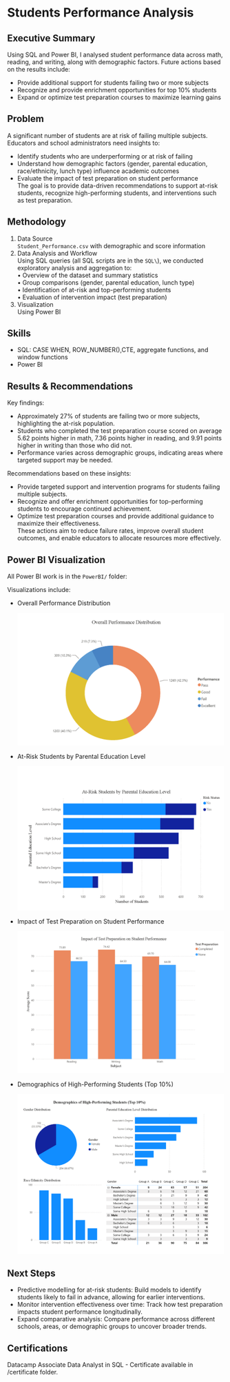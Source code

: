 # Students Performance Analysis

## Executive Summary
Using SQL and Power BI, I analysed student performance data across math, reading, and writing, along with demographic factors. Future actions based on the results include:  
- Provide additional support for students failing two or more subjects  
- Recognize and provide enrichment opportunities for top 10% students  
- Expand or optimize test preparation courses to maximize learning gains  

## Problem
A significant number of students are at risk of failing multiple subjects. Educators and school administrators need insights to:  
- Identify students who are underperforming or at risk of failing  
- Understand how demographic factors (gender, parental education, race/ethnicity, lunch type) influence academic outcomes  
- Evaluate the impact of test preparation on student performance  
The goal is to provide data-driven recommendations to support at-risk students, recognize high-performing students, and interventions such as test preparation.  

## Methodology  
1.	Data Source  
  `Student_Performance.csv` with demographic and score information  
2.	Data Analysis and Workflow  
  Using SQL queries (all SQL scripts are in the `SQL\`), we conducted exploratory analysis and aggregation to:  
    •	Overview of the dataset and summary statistics  
    •	Group comparisons (gender, parental education, lunch type)  
    •	Identification of at-risk and top-performing students  
    •	Evaluation of intervention impact (test preparation)  
3.	Visualization  
  Using Power BI  

## Skills 
- SQL: CASE WHEN, ROW_NUMBER(),CTE, aggregate functions, and window functions  
- Power BI  

## Results & Recommendations
Key findings:  
  - Approximately 27% of students are failing two or more subjects, highlighting the at-risk population.  
  - Students who completed the test preparation course scored on average 5.62 points higher in math, 7.36 points higher in reading, and 9.91 points higher in writing than those who did not.  
  - Performance varies across demographic groups, indicating areas where targeted support may be needed.  

Recommendations based on these insights:  
  - Provide targeted support and intervention programs for students failing multiple subjects.  
  - Recognize and offer enrichment opportunities for top-performing students to encourage continued achievement.  
  - Optimize test preparation courses and provide additional guidance to maximize their effectiveness.  
These actions aim to reduce failure rates, improve overall student outcomes, and enable educators to allocate resources more effectively.  

## Power BI Visualization
All Power BI work is in the `PowerBI/` folder:  

Visualizations include:

- Overall Performance Distribution
  
  ![Overall Performance Distribution](PowerBI/OverallPerformanceDistribution.png)

- At-Risk Students by Parental Education Level

  ![At Risk Students by Parental Education Level](PowerBI/AtRiskStudentsbyParentalEducationLevel.png)

- Impact of Test Preparation on Student Performance
  
  ![Impact of Test Preparation on Student Performance](PowerBI/ImpactofTestPreparationonStudentPerformance.png)

- Demographics of High-Performing Students (Top 10%)
  
  ![Demographics of High-Performing Students](PowerBI/DemographicsofHighPerformingStudents.png)


## Next Steps  
- Predictive modelling for at-risk students: Build models to identify students likely to fail in advance, allowing for earlier interventions.  
- Monitor intervention effectiveness over time: Track how test preparation impacts student performance longitudinally.  
- Expand comparative analysis: Compare performance across different schools, areas, or demographic groups to uncover broader trends.  


## Certifications
Datacamp Associate Data Analyst in SQL - Certificate available in /certificate folder.


